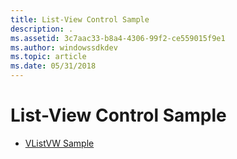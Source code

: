 ```yaml
---
title: List-View Control Sample
description: .
ms.assetid: 3c7aac33-b8a4-4306-99f2-ce559015f9e1
ms.author: windowssdkdev
ms.topic: article
ms.date: 05/31/2018
---
```


# List-View Control Sample

-   [VListVW Sample](vlistvw-sample.md)

 

 




